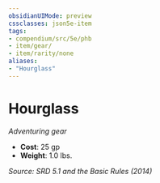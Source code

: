 ```yaml
---
obsidianUIMode: preview
cssclasses: json5e-item
tags:
- compendium/src/5e/phb
- item/gear/
- item/rarity/none
aliases: 
- "Hourglass"
---
```

# Hourglass
*Adventuring gear*  

- **Cost**: 25 gp
- **Weight**: 1.0 lbs.

*Source: SRD 5.1 and the Basic Rules (2014)*